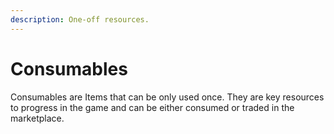 ```yaml
---
description: One-off resources.
---
```


# Consumables

Consumables are Items that can be only used once. They are key resources to progress in the game and can be either consumed or traded in the marketplace.&#x20;
